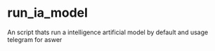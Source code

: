 # run_ia_model
An script thats run a intelligence artificial model by default and usage telegram for aswer
